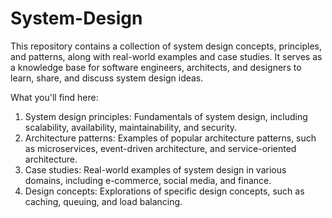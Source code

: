 # System-Design
This repository contains a collection of system design concepts, principles, and patterns, along with real-world examples and case studies.
 It serves as a knowledge base for software engineers, architects, and designers to learn, share, and discuss system design ideas.

What you'll find here:

1. System design principles: Fundamentals of system design, including scalability, availability, maintainability, and security.
2. Architecture patterns: Examples of popular architecture patterns, such as microservices, event-driven architecture, and service-oriented architecture.
3. Case studies: Real-world examples of system design in various domains, including e-commerce, social media, and finance.
4. Design concepts: Explorations of specific design concepts, such as caching, queuing, and load balancing.
